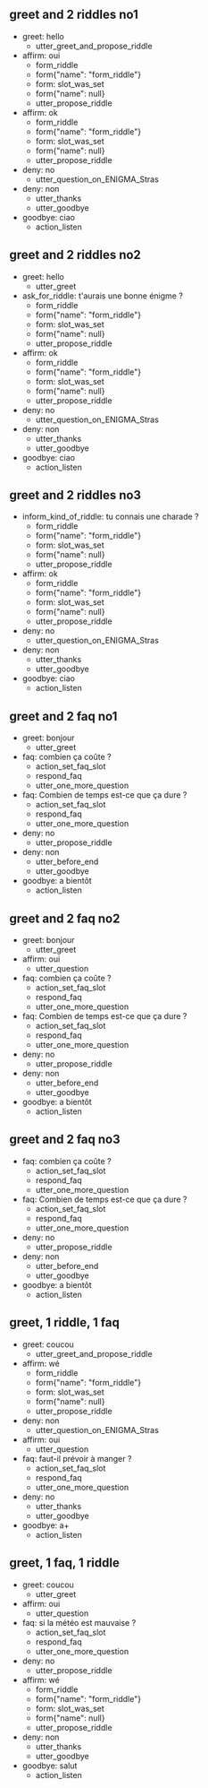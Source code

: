 ## greet and 2 riddles no1
* greet: hello
  - utter_greet_and_propose_riddle
* affirm: oui
  - form_riddle
  - form{"name": "form_riddle"}
  - form: slot_was_set
  - form{"name": null}
  - utter_propose_riddle
* affirm: ok
  - form_riddle
  - form{"name": "form_riddle"}
  - form: slot_was_set
  - form{"name": null}
  - utter_propose_riddle
* deny: no
  - utter_question_on_ENIGMA_Stras
* deny: non
  - utter_thanks
  - utter_goodbye
* goodbye: ciao
  - action_listen

## greet and 2 riddles no2
* greet: hello
  - utter_greet
* ask_for_riddle: t'aurais une bonne énigme ?
  - form_riddle
  - form{"name": "form_riddle"}
  - form: slot_was_set
  - form{"name": null}
  - utter_propose_riddle
* affirm: ok
  - form_riddle
  - form{"name": "form_riddle"}
  - form: slot_was_set
  - form{"name": null}
  - utter_propose_riddle
* deny: no
  - utter_question_on_ENIGMA_Stras
* deny: non
  - utter_thanks
  - utter_goodbye
* goodbye: ciao
  - action_listen

## greet and 2 riddles no3
* inform_kind_of_riddle: tu connais une charade ?
  - form_riddle
  - form{"name": "form_riddle"}
  - form: slot_was_set
  - form{"name": null}
  - utter_propose_riddle
* affirm: ok
  - form_riddle
  - form{"name": "form_riddle"}
  - form: slot_was_set
  - form{"name": null}
  - utter_propose_riddle
* deny: no
  - utter_question_on_ENIGMA_Stras
* deny: non
  - utter_thanks
  - utter_goodbye
* goodbye: ciao
  - action_listen

## greet and 2 faq no1
* greet: bonjour
  - utter_greet
* faq: combien ça coûte ?
  - action_set_faq_slot
  - respond_faq
  - utter_one_more_question
* faq: Combien de temps est-ce que ça dure ?
  - action_set_faq_slot
  - respond_faq
  - utter_one_more_question
* deny: no
  - utter_propose_riddle
* deny: non
  - utter_before_end
  - utter_goodbye
* goodbye: a bientôt
  - action_listen

## greet and 2 faq no2
* greet: bonjour
  - utter_greet
* affirm: oui
  - utter_question
* faq: combien ça coûte ?
  - action_set_faq_slot
  - respond_faq
  - utter_one_more_question
* faq: Combien de temps est-ce que ça dure ?
  - action_set_faq_slot
  - respond_faq
  - utter_one_more_question
* deny: no
  - utter_propose_riddle
* deny: non
  - utter_before_end
  - utter_goodbye
* goodbye: a bientôt
  - action_listen

## greet and 2 faq no3
* faq: combien ça coûte ?
  - action_set_faq_slot
  - respond_faq
  - utter_one_more_question
* faq: Combien de temps est-ce que ça dure ?
  - action_set_faq_slot
  - respond_faq
  - utter_one_more_question
* deny: no
  - utter_propose_riddle
* deny: non
  - utter_before_end
  - utter_goodbye
* goodbye: a bientôt
  - action_listen

## greet, 1 riddle, 1 faq
* greet: coucou
  - utter_greet_and_propose_riddle
* affirm: wé
  - form_riddle
  - form{"name": "form_riddle"}
  - form: slot_was_set
  - form{"name": null}
  - utter_propose_riddle
* deny: non
  - utter_question_on_ENIGMA_Stras
* affirm: oui
  - utter_question
* faq: faut-il prévoir à manger ?
  - action_set_faq_slot
  - respond_faq
  - utter_one_more_question
* deny: no
  - utter_thanks
  - utter_goodbye
* goodbye: a+
  - action_listen

## greet, 1 faq, 1 riddle
* greet: coucou
  - utter_greet
* affirm: oui
  - utter_question
* faq: si la météo est mauvaise ?
  - action_set_faq_slot
  - respond_faq
  - utter_one_more_question
* deny: no
  - utter_propose_riddle
* affirm: wé
  - form_riddle
  - form{"name": "form_riddle"}
  - form: slot_was_set
  - form{"name": null}
  - utter_propose_riddle
* deny: non
  - utter_thanks
  - utter_goodbye
* goodbye: salut
  - action_listen
